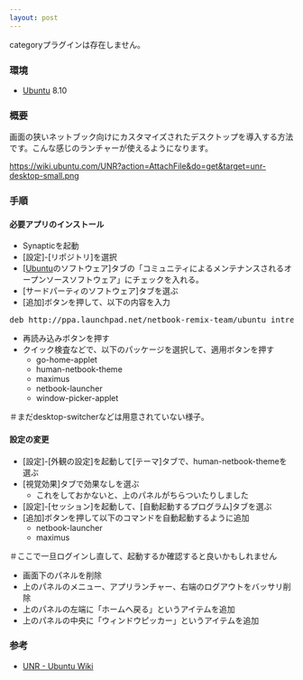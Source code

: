 ```yaml
---
layout: post
---
```

<p><span class="error">categoryプラグインは存在しません。</span></p>
<h3>環境</h3>
<ul>
<li> <a href="http://www.ubuntu.com/">Ubuntu</a> 8.10</li>
</ul>
<h3>概要</h3>
<p>画面の狭いネットブック向けにカスタマイズされたデスクトップを導入する方法です。こんな感じのランチャーが使えるようになります。</p>
<p><a href="https://wiki.ubuntu.com/UNR?action=AttachFile&do=get&target=unr-desktop-small.png">https://wiki.ubuntu.com/UNR?action=AttachFile&amp;do=get&amp;target=unr-desktop-small.png</a></p>
<h3>手順</h3>
<h4>必要アプリのインストール</h4>
<ul>
<li>Synapticを起動</li>
<li>[設定]-[リポジトリ]を選択</li>
<li>[<a href="http://www.ubuntu.com/">Ubuntu</a>のソフトウェア]タブの「コミュニティによるメンテナンスされるオープンソースソフトウェア」にチェックを入れる。</li>
<li>[サードパーティのソフトウェア]タブを選ぶ</li>
<li>[追加]ボタンを押して、以下の内容を入力</li>
</ul>
<pre>deb http://ppa.launchpad.net/netbook-remix-team/ubuntu intrepid main
</pre>
<ul>
<li>再読み込みボタンを押す</li>
<li>クイック検査などで、以下のパッケージを選択して、適用ボタンを押す<ul>
<li>go-home-applet</li>
<li>human-netbook-theme</li>
<li>maximus</li>
<li>netbook-launcher</li>
<li>window-picker-applet</li>
</ul>
</ul>
<p>＃まだdesktop-switcherなどは用意されていない様子。</p>
<h4>設定の変更</h4>
<ul>
<li>[設定]-[外観の設定]を起動して[テーマ]タブで、human-netbook-themeを選ぶ</li>
<li>[視覚効果]タブで効果なしを選ぶ<ul>
<li>これをしておかないと、上のパネルがちらついたりしました</li>
</ul>
<li>[設定]-[セッション]を起動して、[自動起動するプログラム]タブを選ぶ</li>
<li>[追加]ボタンを押して以下のコマンドを自動起動するように追加<ul>
<li>netbook-launcher</li>
<li>maximus</li>
</ul>
</ul>
<p>＃ここで一旦ログインし直して、起動するか確認すると良いかもしれません</p>
<ul>
<li>画面下のパネルを削除</li>
<li>上のパネルのメニュー、アプリランチャー、右端のログアウトをバッサリ削除</li>
<li>上のパネルの左端に「ホームへ戻る」というアイテムを追加</li>
<li>上のパネルの中央に「ウィンドウピッカー」というアイテムを追加</li>
</ul>
<h3>参考</h3>
<ul>
<li><a href="https://wiki.ubuntu.com/UNR">UNR - Ubuntu Wiki</a></li>
</ul>
